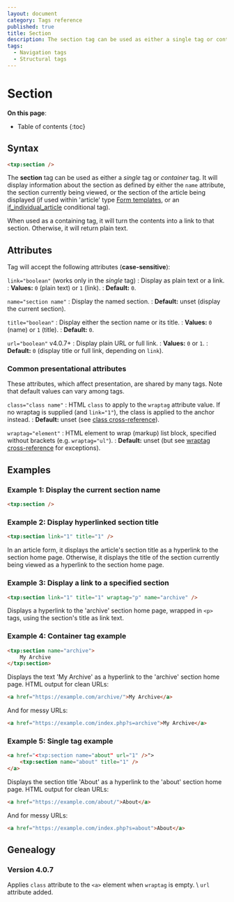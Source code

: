 ```yaml
---
layout: document
category: Tags reference
published: true
title: Section
description: The section tag can be used as either a single tag or container tag and will display information about the section.
tags:
  - Navigation tags
  - Structural tags
---
```


# Section

**On this page**:

* Table of contents
{:toc}

## Syntax

~~~ html
<txp:section />
~~~

The **section** tag can be used as either a *single* tag or *container* tag. It will display information about the section as defined by either the `name` attribute, the section currently being viewed, or the section of the article being displayed (if used within 'article' type [Form templates](/themes/form-templates-explained), or an [if_individual_article](/tags/if_individual_article) conditional tag).

When used as a containing tag, it will turn the contents into a link to that section. Otherwise, it will return plain text.

## Attributes

Tag will accept the following attributes (**case-sensitive**):

`link="boolean"` (works only in the *single* tag)
: Display as plain text or a link.
: **Values:** `0` (plain text) or `1` (link).
: **Default:** `0`.

`name="section name"`
: Display the named section.
: **Default:** unset (display the current section).

`title="boolean"`
: Display either the section name or its title.
: **Values:** `0` (name) or `1` (title).
: **Default:** `0`.

`url="boolean"` <span class="footnote warning">v4.0.7+</span>
: Display plain URL or full link.
: **Values:** `0` or `1`.
: **Default:** `0` (display title or full link, depending on `link`).

### Common presentational attributes

These attributes, which affect presentation, are shared by many tags. Note that default values can vary among tags.

`class="class name"`
: HTML `class` to apply to the `wraptag` attribute value. If no wraptag is supplied (and `link="1"`), the class is applied to the anchor instead.
: **Default:** unset (see [class cross-reference](/tags/tag-attributes-cross-reference#class)).

`wraptag="element"`
: HTML element to wrap (markup) list block, specified without brackets (e.g. `wraptag="ul"`).
: **Default:** unset (but see [wraptag cross-reference](/tags/tag-attributes-cross-reference#wraptag) for exceptions).

## Examples

### Example 1: Display the current section name

~~~ html
<txp:section />
~~~

### Example 2: Display hyperlinked section title

~~~ html
<txp:section link="1" title="1" />
~~~

In an article form, it displays the article's section title as a hyperlink to the section home page. Otherwise, it displays the title of the section currently being viewed as a hyperlink to the section home page.

### Example 3: Display a link to a specified section

~~~ html
<txp:section link="1" title="1" wraptag="p" name="archive" />
~~~

Displays a hyperlink to the 'archive' section home page, wrapped in `<p>` tags, using the section's title as link text.

### Example 4: Container tag example

~~~ html
<txp:section name="archive">
    My Archive
</txp:section>
~~~

Displays the text 'My Archive' as a hyperlink to the 'archive' section home page. HTML output for clean URLs:

~~~ html
<a href="https://example.com/archive/">My Archive</a>
~~~

And for messy URLs:

~~~ html
<a href="https://example.com/index.php?s=archive">My Archive</a>
~~~

### Example 5: Single tag example

~~~ html
<a href="<txp:section name="about" url="1" />">
    <txp:section name="about" title="1" />
</a>
~~~

Displays the section title 'About' as a hyperlink to the 'about' section home page. HTML output for clean URLs:

~~~ html
<a href="https://example.com/about/">About</a>
~~~

And for messy URLs:

~~~ html
<a href="https://example.com/index.php?s=about">About</a>
~~~

## Genealogy

### Version 4.0.7

Applies `class` attribute to the `<a>` element when `wraptag` is empty. \\
`url` attribute added.
